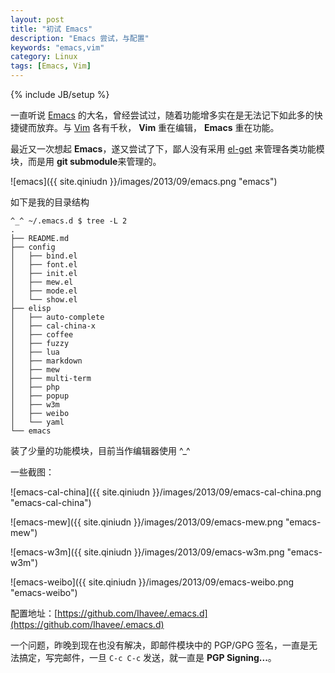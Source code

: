 ```yaml
---
layout: post
title: "初试 Emacs"
description: "Emacs 尝试，与配置"
keywords: "emacs,vim"
category: Linux
tags: [Emacs, Vim]
---
```

{% include JB/setup %}

一直听说 [Emacs](http://www.gnu.org/software/emacs/) 的大名，曾经尝试过，随着功能增多实在是无法记下如此多的快捷键而放弃。与 [Vim](http://www.vim.org/) 各有千秋， **Vim** 重在编辑， **Emacs** 重在功能。

最近又一次想起 **Emacs**，遂又尝试了下，鄙人没有采用 [el-get](https://github.com/dimitri/el-get) 来管理各类功能模块，而是用 **git submodule**来管理的。

![emacs]({{ site.qiniudn }}/images/2013/09/emacs.png "emacs")

如下是我的目录结构

<!-- more -->
```
^_^ ~/.emacs.d $ tree -L 2
.
├── README.md
├── config
│   ├── bind.el
│   ├── font.el
│   ├── init.el
│   ├── mew.el
│   ├── mode.el
│   └── show.el
├── elisp
│   ├── auto-complete
│   ├── cal-china-x
│   ├── coffee
│   ├── fuzzy
│   ├── lua
│   ├── markdown
│   ├── mew
│   ├── multi-term
│   ├── php
│   ├── popup
│   ├── w3m
│   ├── weibo
│   └── yaml
└── emacs
```

装了少量的功能模块，目前当作编辑器使用 ^_^

一些截图：

![emacs-cal-china]({{ site.qiniudn }}/images/2013/09/emacs-cal-china.png "emacs-cal-china")

![emacs-mew]({{ site.qiniudn }}/images/2013/09/emacs-mew.png "emacs-mew")

![emacs-w3m]({{ site.qiniudn }}/images/2013/09/emacs-w3m.png "emacs-w3m")

![emacs-weibo]({{ site.qiniudn }}/images/2013/09/emacs-weibo.png "emacs-weibo")

配置地址：[https://github.com/Ihavee/.emacs.d](https://github.com/Ihavee/.emacs.d)

一个问题，昨晚到现在也没有解决，即邮件模块中的 PGP/GPG 签名，一直是无法搞定，写完邮件，一旦 `C-c C-c` 发送，就一直是 **PGP Signing...**。

